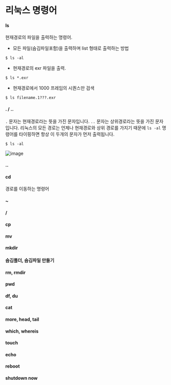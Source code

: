 # 리눅스 명령어

#### ls
현재경로의 파일을 출력하는 명령어.

- 모든 파일(숨김파일포함)을 출력하며 list 형태로 출력하는 방법
```
$ ls -al
```

- 현재경로의 exr 파일을 출력.
```
$ ls *.exr
```

- 현재경로에서 1000 프레임의 시퀀스만 검색
```
$ ls filename.1???.exr
```

#### . / ..
`.` 문자는 현재경로라는 뜻을 가진 문자입니다.
`..` 문자는 상위경로라는 뜻을 가진 문자입니다.
리눅스의 모든 경로는 언제나 현재경로와 상위 경로를 가지기 때문에 `ls -al` 명령어를 타이핑하면 항상 이 두개의 문자가 먼저 출력됩니다.
```
$ ls -al
```
![image](https://user-images.githubusercontent.com/1149996/47605489-03b9b900-da42-11e8-828d-4cf2ea705057.png)

#### ..

#### cd
경로를 이동하는 명령어

#### ~
#### /
#### cp
#### mv
#### mkdir
#### 숨김폴더, 숨김파일 만들기
#### rm, rmdir
#### pwd
#### df, du
#### cat
#### more, head, tail
#### which, whereis
#### touch
#### echo
#### reboot
#### shutdown now
